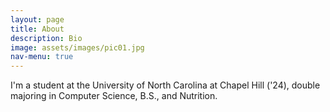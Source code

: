 ```yaml
---
layout: page
title: About
description: Bio
image: assets/images/pic01.jpg
nav-menu: true
---
```

I'm a student at the University of North Carolina at Chapel Hill ('24), double majoring in Computer Science, B.S., and Nutrition. 